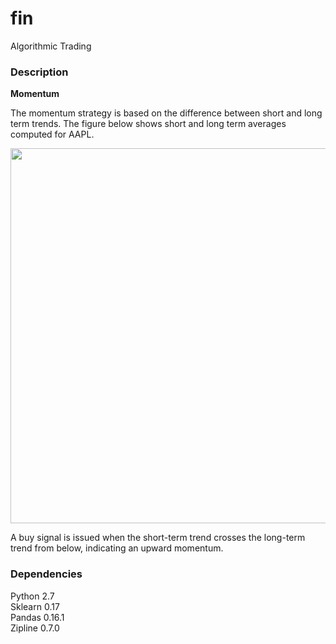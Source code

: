 # fin
Algorithmic Trading

### Description

**Momentum**

The momentum strategy is based on the difference between short and long term trends. The figure below shows short and long term averages computed for AAPL.

<p align="center">
<img src="https://github.com/vsmolyakov/fin/blob/master/figures/momentum.png" width = "600"/>
</p>

A buy signal is issued when the short-term trend crosses the long-term trend from below, indicating an upward momentum.


### Dependencies

Python 2.7  
Sklearn 0.17  
Pandas 0.16.1  
Zipline 0.7.0  